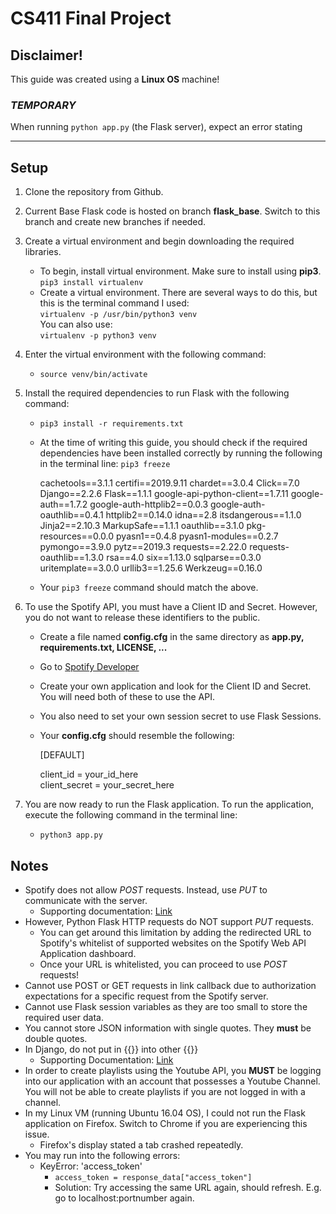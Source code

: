 # CS411 Final Project

## Disclaimer!
This guide was created using a **Linux OS** machine!

### *TEMPORARY*
When running `python app.py` (the Flask server), expect an error stating

<hr>

## Setup

1. Clone the repository from Github.
2. Current Base Flask code is hosted on branch **flask_base**. Switch to this branch and create new branches if needed.
3. Create a virtual environment and begin downloading the required libraries.
    * To begin, install virtual environment. Make sure to install using **pip3**.
        `pip3 install virtualenv`
    * Create a virtual environment. There are several ways to do this, but this is the terminal command I used: <br />
            `virtualenv -p /usr/bin/python3 venv` <br />
        You can also use: <br />
            `virtualenv -p python3 venv`
4. Enter the virtual environment with the following command:
    *   `source venv/bin/activate`
5. Install the required dependencies to run Flask with the following command:
    *   `pip3 install -r requirements.txt`
    * At the time of writing this guide, you should check if the required dependencies have been installed correctly by running the following in the terminal line:
        `pip3 freeze`
    
        cachetools==3.1.1
        certifi==2019.9.11
        chardet==3.0.4
        Click==7.0
        Django==2.2.6
        Flask==1.1.1
        google-api-python-client==1.7.11
        google-auth==1.7.2
        google-auth-httplib2==0.0.3
        google-auth-oauthlib==0.4.1
        httplib2==0.14.0
        idna==2.8
        itsdangerous==1.1.0
        Jinja2==2.10.3
        MarkupSafe==1.1.1
        oauthlib==3.1.0
        pkg-resources==0.0.0
        pyasn1==0.4.8
        pyasn1-modules==0.2.7
        pymongo==3.9.0
        pytz==2019.3
        requests==2.22.0
        requests-oauthlib==1.3.0
        rsa==4.0
        six==1.13.0
        sqlparse==0.3.0
        uritemplate==3.0.0
        urllib3==1.25.6
        Werkzeug==0.16.0

    * Your `pip3 freeze` command should match the above.

6. To use the Spotify API, you must have a Client ID and Secret. However, you do not want to release these identifiers to the public.
    * Create a file named **config.cfg** in the same directory as **app.py, requirements.txt, LICENSE, ...**
    * Go to [Spotify Developer](https://developer.spotify.com/dashboard/applications)
    * Create your own application and look for the Client ID and Secret. You will need both of these to use the API.
    * You also need to set your own session secret to use Flask Sessions.
    * Your **config.cfg** should resemble the following:

        [DEFAULT]

        client_id = your_id_here <br />
        client_secret = your_secret_here <br />

7. You are now ready to run the Flask application. To run the application, execute the following command in the terminal line:
    *   `python3 app.py`

## Notes
* Spotify does not allow *POST* requests. Instead, use *PUT* to communicate with the server. 
    - Supporting documentation: [Link](https://stackoverflow.com/questions/46119001/swift-spotify-api-error-code-405-add-to-library)
* However, Python Flask HTTP requests do NOT support *PUT* requests.
    - You can get around this limitation by adding the redirected URL to Spotify's whitelist of supported websites on the Spotify Web API Application dashboard.
    - Once your URL is whitelisted, you can proceed to use *POST* requests!
* Cannot use POST or GET requests in link callback due to authorization expectations for a specific request from the Spotify server.
* Cannot use Flask session variables as they are too small to store the required user data.
* You cannot store JSON information with single quotes. They **must** be double quotes.
* In Django, do not put in {{}} into other {{}}
    - Supporting Documentation: [Link](https://stackoverflow.com/questions/27704913/templatesyntaxerror-expected-token-got/47025013)
* In order to create playlists using the Youtube API, you **MUST** be logging into our application with an account that possesses a Youtube Channel. You will not be able to create playlists if you are not logged in with a channel.
* In my Linux VM (running Ubuntu 16.04 OS), I could not run the Flask application on Firefox. Switch to Chrome if you are experiencing this issue.
    - Firefox's display stated a tab crashed repeatedly.
* You may run into the following errors: 
    * KeyError: 'access_token'
        - `access_token = response_data["access_token"]`
        - Solution: Try accessing the same URL again, should refresh. E.g. go to localhost:portnumber again.
    

